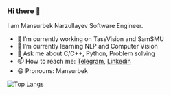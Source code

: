 ### Hi there 👋

I am Mansurbek Narzullayev Software Engineer.

- 🔭 I’m currently working on TassVision and SamSMU
- 🌱 I’m currently learning NLP and Computer Vision
- 💬 Ask me about C/C++, Python, Problem solving
- 📫 How to reach me: [Telegram](https://t.me/mansurbeknarzullayev), [Linkedin](https://www.linkedin.com/in/mansurbeknarzullayev/)
- 😄 Pronouns: Mansurbek


[![Top Langs](https://github-readme-stats.vercel.app/api/top-langs/?username=mansurbeknarzullayev&layout=compact&theme=vision-friendly-dark)](https://github.com/mansurbeknarzullayev/github-readme-stats)
